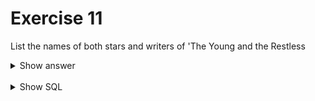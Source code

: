 ﻿# Exercise 11

List the names of both stars and writers of 'The Young and the Restless

<details>
<summary>Show answer</summary>

![](imdb-12.png)

</details>

<br/>

<details>
<summary>Show SQL</summary>

```sql
-- Didn't manage to make a join work
SELECT DISTINCT name
FROM people
-- This where finds filters by the people(id) being in a set
WHERE id IN (
-- This select find the stars (person_id) of the show with a specific id
    SELECT person_id
    FROM stars
    WHERE show_id = (
-- This select find the id of the show
        SELECT id
        FROM shows
        WHERE title = 'The Young and the Restless'
        )
    )
    OR id IN (
        SELECT person_id
        FROM writers
        WHERE show_id = (
            SELECT id
            FROM shows
            WHERE title = 'The Young and the Restless'
            )
        )
;
```

</details>